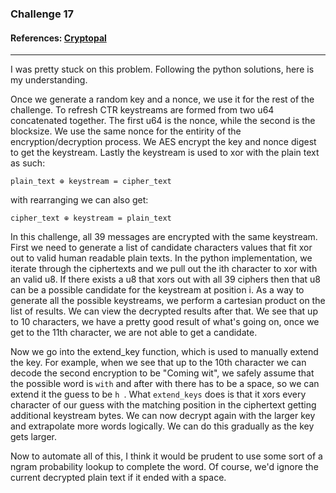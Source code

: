 ### Challenge 17
#### References: [Cryptopal](https://github.com/akalin/cryptopals-python3/blob/master/challenge19.py)
-----

I was pretty stuck on this problem. Following the python solutions, here is my understanding. 


Once we generate a random key and a nonce, we use it for the rest of the challenge. To refresh CTR keystreams are formed from two u64 concatenated together. The first u64 is the nonce, while the second is the blocksize. We use the same nonce for the entirity of the encryption/decryption process. We AES encrypt the key and nonce digest to get the keystream. Lastly the keystream is used to xor with the plain text as such:  

```plain_text ⊕ keystream = cipher_text```

with rearranging we can also get:

```cipher_text ⊕ keystream = plain_text```


In this challenge, all 39 messages are encrypted with the same keystream. 
First we need to generate a list of candidate characters values that fit xor out to valid human readable plain texts. In the python implementation, we iterate through the ciphertexts and we pull out the ith character to xor with an valid u8. If there exists a u8 that xors out with all 39 ciphers then that u8 can be a possible candidate for the keystream at position i. As a way to generate all the possible keystreams, we perform a cartesian product on the list of results. We can view the decrypted results after that. We see that up to 10 characters, we have a pretty good result of what's going on, once we get to the 11th character, we are not able to get a candidate. 


Now we go into the extend_key function, which is used to manually extend the key. For example, when we see that up to the 10th character we can decode the second encryption to be "Coming wit", we safely assume that the possible word is `with` and after with there has to be a space, so we can extend it the guess to be `h `. What `extend_keys` does is that it xors every character of our guess with the matching position in the ciphertext getting additional keystream bytes. We can now decrypt again with the larger key and extrapolate more words logically. We can do this gradually as the key gets larger.


Now to automate all of this, I think it would be prudent to use some sort of a ngram probability lookup to complete the word. Of course, we'd ignore the current decrypted plain text if it ended with a space.

